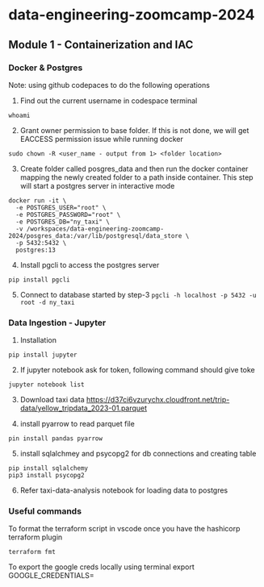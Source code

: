 # data-engineering-zoomcamp-2024
## Module 1 - Containerization and IAC

### Docker & Postgres
Note: using github codepaces to do the following operations

1) Find out the current username in codespace terminal 
```
whoami
```
2) Grant owner permission to base folder. If this is not done, we will get EACCESS permission issue while running docker
```
sudo chown -R <user_name - output from 1> <folder location>
```
3) Create folder called posgres_data and then run the docker container mapping the newly created folder to a path inside container.
This step will start a postgres server in interactive mode
```
docker run -it \
  -e POSTGRES_USER="root" \
  -e POSTGRES_PASSWORD="root" \
  -e POSTGRES_DB="ny_taxi" \
  -v /workspaces/data-engineering-zoomcamp-2024/posgres_data:/var/lib/postgresql/data_store \
  -p 5432:5432 \
  postgres:13
```
4) Install pgcli to access the postgres server
```
pip install pgcli
```
5) Connect to database started by step-3
`pgcli -h localhost -p 5432 -u root -d ny_taxi`


### Data Ingestion - Jupyter
1) Installation
```
pip install jupyter
```
2) If jupyter notebook ask for token, following command should give toke
```
jupyter notebook list
```
3) Download taxi data
https://d37ci6vzurychx.cloudfront.net/trip-data/yellow_tripdata_2023-01.parquet

4) install pyarrow to read parquet file
```
pin install pandas pyarrow
``````
5) install sqlalchmey and psycopg2 for db connections and creating table 
```
pip install sqlalchemy
pip3 install psycopg2
```
6) Refer taxi-data-analysis notebook for loading data to postgres

### Useful commands
To format the terraform script in vscode once you have the hashicorp terraform plugin
```
terraform fmt
```
To export the google creds locally using terminal
 export GOOGLE_CREDENTIALS=<path-to-creds-json>